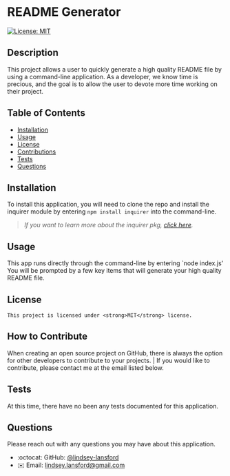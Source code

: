 # README Generator
  [![License: MIT](https://img.shields.io/badge/License-MIT-yellow.svg)](https://opensource.org/licenses/MIT)

## Description

This project allows a user to quickly generate a high quality README file by using a command-line application. As a developer, we know time is precious, and the goal is to allow the user to devote more time working on their project.

## Table of Contents

- [Installation](#installation)
- [Usage](#usage)
- [License](#license)
- [Contributions](#how-to-contribute)
- [Tests](#tests)
- [Questions](#questions)

## Installation

To install this application, you will need to clone the repo and install the inquirer module by entering `npm install inquirer` into the command-line. 

>_If you want to learn more about the inquirer pkg, [click here](https://www.npmjs.com/package/inquirer)._

## Usage

This app runs directly through the command-line by entering  `node index.js' You will be prompted by a few key items that will generate your high quality README file.

## License
    This project is licensed under <strong>MIT</strong> license.

## How to Contribute

When creating an open source project on GitHub, there is always the option for other developers to contribute to your projects. | If you would like to contribute, please contact me at the email listed below.

## Tests

At this time, there have no been any tests documented for this application.

## Questions

Please reach out with any questions you may have about this application.

* :octocat: GitHub: [@lindsey-lansford](https://github.com/lindsey-lansford)
* :envelope: Email: lindsey.lansford@gmail.com
